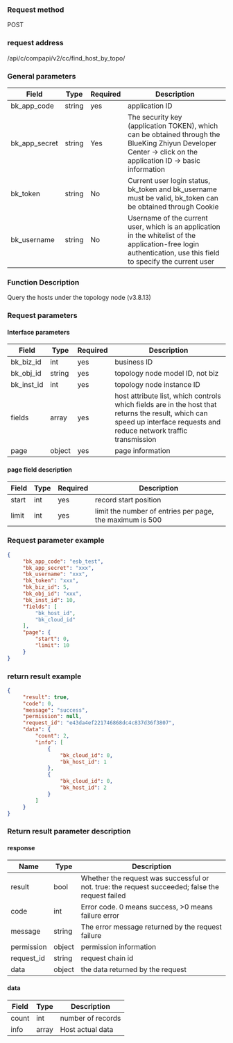 ### Request method

POST


### request address

/api/c/compapi/v2/cc/find_host_by_topo/


### General parameters

| Field | Type | Required | Description |
|-----------|------------|--------|------------|
| bk_app_code | string | yes | application ID |
| bk_app_secret| string | Yes | The security key (application TOKEN), which can be obtained through the BlueKing Zhiyun Developer Center -> click on the application ID -> basic information |
| bk_token | string | No | Current user login status, bk_token and bk_username must be valid, bk_token can be obtained through Cookie |
| bk_username | string | No | Username of the current user, which is an application in the whitelist of the application-free login authentication, use this field to specify the current user |


### Function Description

Query the hosts under the topology node (v3.8.13)

### Request parameters



#### Interface parameters

| Field | Type | Required | Description |
|------------|--------|--------|------------|
| bk_biz_id | int | yes | business ID |
| bk_obj_id | string | yes | topology node model ID, not biz |
| bk_inst_id | int | yes | topology node instance ID |
| fields | array | yes | host attribute list, which controls which fields are in the host that returns the result, which can speed up interface requests and reduce network traffic transmission |
| page | object | yes | page information |

#### page field description

| Field | Type | Required | Description |
| ----- | ------ | ---- | --------------------- |
| start | int | yes | record start position |
| limit | int | yes | limit the number of entries per page, the maximum is 500 |

### Request parameter example

```json
{
     "bk_app_code": "esb_test",
     "bk_app_secret": "xxx",
     "bk_username": "xxx",
     "bk_token": "xxx",
     "bk_biz_id": 5,
     "bk_obj_id": "xxx",
     "bk_inst_id": 10,
     "fields": [
         "bk_host_id",
         "bk_cloud_id"
     ],
     "page": {
         "start": 0,
         "limit": 10
     }
}
```

### return result example

```json
{
     "result": true,
     "code": 0,
     "message": "success",
     "permission": null,
     "request_id": "e43da4ef221746868dc4c837d36f3807",
     "data": {
         "count": 2,
         "info": [
             {
                 "bk_cloud_id": 0,
                 "bk_host_id": 1
             },
             {
                 "bk_cloud_id": 0,
                 "bk_host_id": 2
             }
         ]
     }
}
```

### Return result parameter description
#### response

| Name | Type | Description |
| ------- | ------ | --------------------------------- |
| result | bool | Whether the request was successful or not. true: the request succeeded; false the request failed |
| code | int | Error code. 0 means success, >0 means failure error |
| message | string | The error message returned by the request failure |
| permission | object | permission information |
| request_id | string | request chain id |
| data | object | the data returned by the request |

#### data

| Field | Type | Description |
|-----------|-----------|-----------|
| count | int | number of records |
| info | array | Host actual data |